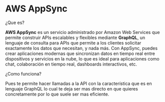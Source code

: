 # AWS AppSync

¿Que es?

**AWS AppSync** es un servicio administrado por Amazon Web Services que permite construir APIs escalables y flexibles mediante **GraphQL**, un lenguaje de consulta para APIs que permite a los clientes solicitar exactamente los datos que necesitan, y nada más. Con AppSync, puedes crear aplicaciones modernas que sincronizan datos en tiempo real entre dispositivos y servicios en la nube, lo que es ideal para aplicaciones como chat, colaboración en tiempo real, dashboards interactivos, etc.

¿Como funciona?

Pues te permite hacer llamadas a la API con la característica que es en lenguaje GraphQL lo cual te deja ser mas directo en que quieres concretamente por lo que suele ser mas eficiente.